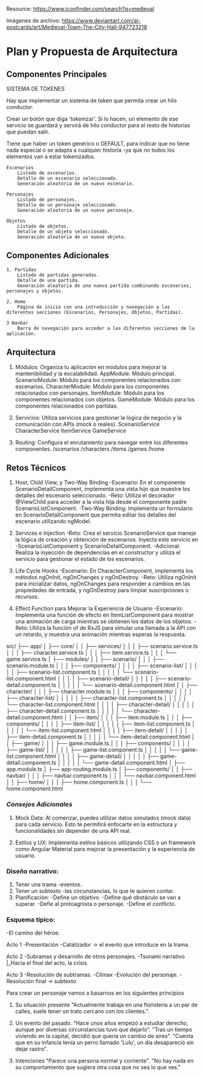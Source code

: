 Resource:
https://www.iconfinder.com/search?q=medieval


Imágenes de archivo:
https://www.deviantart.com/ai-postcards/art/Medieval-Town-The-City-Hall-947723218


# Plan y Propuesta de Arquitectura
## Componentes Principales


SISTEMA DE TOKENES

Hay que implementar un sistema de token que permita crear un hilo conductor.

Crear un botón que diga 'tokenizar'.
Si lo hacen, un elemento de ese servicio se guardará y 
servirá de hilo conductor para el resto de historias que puedan salir.

Tiene que haber un token genérico o DEFAULT, para indicar que no tiene nada especial o se adapta a cualquier historia -ya que no todos los elementos van a estar tokenizados.


    Escenarios
        Listado de escenarios.
        Detalle de un escenario seleccionado.
        Generación aleatoria de un nuevo escenario.

    Personajes
        Listado de personajes.
        Detalle de un personaje seleccionado.
        Generación aleatoria de un nuevo personaje.

    Objetos
        Listado de objetos.
        Detalle de un objeto seleccionado.
        Generación aleatoria de un nuevo objeto.

## Componentes Adicionales

    1. Partidas
        Listado de partidas generadas.
        Detalle de una partida.
        Generación aleatoria de una nueva partida combinando escenarios, personajes y objetos.

    2. Home 
        Página de inicio con una introducción y navegación a las diferentes secciones (Escenarios, Personajes, Objetos, Partidas).

    3 Navbar
        Barra de navegación para acceder a las diferentes secciones de la aplicación.

## Arquitectura

1. Módulos: Organiza tu aplicación en módulos para mejorar la mantenibilidad y la escalabilidad.
        AppModule: Módulo principal.
        ScenarioModule: Módulo para los componentes relacionados con escenarios.
        CharacterModule: Módulo para los componentes relacionados con personajes.
        ItemModule: Módulo para los componentes relacionados con objetos.
        GameModule: Módulo para los componentes relacionados con partidas.

2. Servicios: Utiliza servicios para gestionar la lógica de negocio y la comunicación con APIs (mock o reales).
        ScenarioService
        CharacterService
        ItemService
        GameService

3. Routing: Configura el enrutamiento para navegar entre los diferentes componentes.
        /scenarios
        /characters
        /items
        /games
        /home

## Retos Técnicos

1. Host, Child View, y Two-Way Binding
    -Escenario: En el componente ScenarioDetailComponent, implementa una vista hijo que muestre los detalles del escenario seleccionado.
    -Reto: Utiliza el decorador @ViewChild para acceder a la vista hija desde el componente padre ScenarioListComponent.
    -Two-Way Binding: Implementa un formulario en ScenarioDetailComponent que permita editar los detalles del escenario utilizando ngModel.

2. Services e Injection
    -Reto: Crea el servicio ScenarioService que maneje la lógica de creación y obtención de escenarios. Inyecta este servicio en -ScenarioListComponent y ScenarioDetailComponent.
    -Adicional: Realiza la inyección de dependencias en el constructor y utiliza el servicio para gestionar el estado de los escenarios.

3. Life Cycle Hooks
    -Escenario: En CharacterComponent, implementa los métodos ngOnInit, ngOnChanges y ngOnDestroy.
    -Reto: Utiliza ngOnInit para inicializar datos, ngOnChanges para responder a cambios en las propiedades de entrada, y ngOnDestroy para limpiar suscripciones o recursos.

4. Effect Function para Mejorar la Experiencia de Usuario
    -Escenario: Implementa una función de efecto en ItemListComponent para mostrar una animación de carga mientras se obtienen los datos de los objetos.
    -Reto: Utiliza la función of de RxJS para simular una llamada a la API con un retardo, y muestra una animación mientras esperas la respuesta.


src/
├── app/
│   ├── core/
│   │   ├── services/
│   │   │   ├── scenario.service.ts
│   │   │   ├── character.service.ts
│   │   │   ├── item.service.ts
│   │   │   └── game.service.ts
│   ├── modules/
│   │   ├── scenario/
│   │   │   ├── scenario.module.ts
│   │   │   ├── components/
│   │   │   │   ├── scenario-list/
│   │   │   │   │   ├── scenario-list.component.ts
│   │   │   │   │   └── scenario-list.component.html
│   │   │   │   ├── scenario-detail/
│   │   │   │   │   ├── scenario-detail.component.ts
│   │   │   │   │   └── scenario-detail.component.html
│   │   ├── character/
│   │   │   ├── character.module.ts
│   │   │   ├── components/
│   │   │   │   ├── character-list/
│   │   │   │   │   ├── character-list.component.ts
│   │   │   │   │   └── character-list.component.html
│   │   │   │   ├── character-detail/
│   │   │   │   │   ├── character-detail.component.ts
│   │   │   │   │   └── character-detail.component.html
│   │   ├── item/
│   │   │   ├── item.module.ts
│   │   │   ├── components/
│   │   │   │   ├── item-list/
│   │   │   │   │   ├── item-list.component.ts
│   │   │   │   │   └── item-list.component.html
│   │   │   │   ├── item-detail/
│   │   │   │   │   ├── item-detail.component.ts
│   │   │   │   │   └── item-detail.component.html
│   │   ├── game/
│   │   │   ├── game.module.ts
│   │   │   ├── components/
│   │   │   │   ├── game-list/
│   │   │   │   │   ├── game-list.component.ts
│   │   │   │   │   └── game-list.component.html
│   │   │   │   ├── game-detail/
│   │   │   │   │   ├── game-detail.component.ts
│   │   │   │   │   └── game-detail.component.html
│   ├── app.module.ts
│   ├── app-routing.module.ts
│   ├── components/
│   │   ├── navbar/
│   │   │   ├── navbar.component.ts
│   │   │   └── navbar.component.html
│   │   ├── home/
│   │   │   ├── home.component.ts
│   │   │   └── home.component.html

### *Consejos Adicionales*

1. Mock Data: Al comenzar, puedes utilizar datos simulados (mock data) para cada servicio. Esto te permitirá enfocarte en la estructura y funcionalidades sin depender de una API real.

2. Estilos y UX: Implementa estilos básicos utilizando CSS o un framework como Angular Material para mejorar la presentación y la experiencia de usuario.



### Diseño narrativo:
1. Tener una trama -eventos.
2. Tener  un subtexto -las circunstancias, lo que te quieren contar.
3. Planificación:
    -Define un objetivo.
    -Define qué obstáculo se van a superar.
    -Defie al protoagnista o personaje.
    -Define el conflicto. 

### Esquema típico:
-El camino del héroe. 

Acto 1
    -Presentación
    -Catalizador -> el evento que introduce en la trama.

Acto 2
    -Subramas y desarrollo de otros personajes.
    -Tsunami narrativo
        |_Hacia el final del acto, la crisis.

Acto 3
    -Resolución de subtramas.
    -Clímax
    -Evolución del personaje.
    -Resolución final -> subtexto


Para crear un personaje vamos a basarnos en los siguientes principios

1. Su situación presente
    "Actualmente trabaja en una floristería a un par de calles, suele tener un trato cercano con los clientes.".
    
2. Un evento del pasado. 
    "Hace unos años empezó a estudiar derecho, aunque por diversas circunstancias tuvo que dejarlo".
    "Tras un tiempo viviendo en la capital, decidió que quería un cambio de aires".
    "Cuenta que en su infancia tenía un perro llamado 'Lulu', un día desapareció sin dejar rastro".

3. Intenciones
    "Parece una persona normal y corriente". 
    "No hay nada en su comportamiento que sugiera otra cosa que no sea lo que ves."